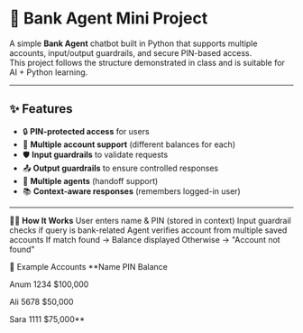 # 🏦 Bank Agent Mini Project

A simple **Bank Agent** chatbot built in Python that supports multiple accounts, input/output guardrails, and secure PIN-based access.  
This project follows the structure demonstrated in class and is suitable for AI + Python learning.

---

## ✨ Features
- 🔒 **PIN-protected access** for users
- 🧾 **Multiple account support** (different balances for each)
- 🛡 **Input guardrails** to validate requests
- 📤 **Output guardrails** to ensure controlled responses
- 🤝 **Multiple agents** (handoff support)
- 📚 **Context-aware responses** (remembers logged-in user)

---
🧑‍💻 **How It Works**
User enters name & PIN (stored in context)
Input guardrail checks if query is bank-related
Agent verifies account from multiple saved accounts
If match found → Balance displayed
Otherwise → "Account not found"

📝 Example Accounts
**Name	PIN	 Balance

Anum	1234	$100,000

Ali	 5678	  $50,000

Sara	1111	$75,000**

